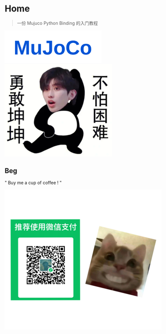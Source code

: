 # Home

>  一份 Mujuco Python Binding 的入门教程





<img src="_media/mujoco_logo.png" style="zoom:70%;" />

<img src="_media/brave_kun.png" style="zoom:45%;" />



## Beg

" Buy me a cup of coffee ! "



<img src="_media/beg.jpg" style="zoom:70%;" />
